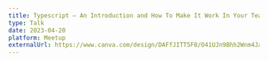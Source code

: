 ```yaml
---
title: Typescript — An Introduction and How To Make It Work In Your Team
type: Talk
date: 2023-04-20
platform: Meetup
externalUrl: https://www.canva.com/design/DAFfJITT5F0/O41UJn9Bhh2Wnm4JaYivsw/view
---
```

